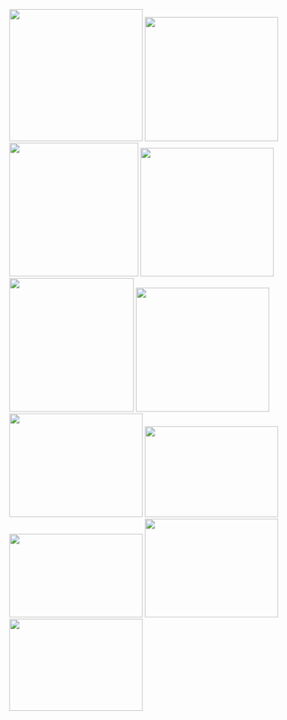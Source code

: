 <img src="https://farm8.staticflickr.com/7358/26991441402_79a19f6261_m.jpg" width="240" height="237">
<img src="https://farm8.staticflickr.com/7669/27086017985_2e16fa583d_m.jpg" width="240" height="223">
<img src="https://farm8.staticflickr.com/7464/27086017945_0d377e88c3_m.jpg" width="232" height="240">
<img src="https://farm8.staticflickr.com/7540/27086017885_46e0218efb_m.jpg" width="240" height="231">
<img src="https://farm8.staticflickr.com/7568/27086017805_930da6c91e_m.jpg" width="224" height="240">
<img src="https://farm8.staticflickr.com/7036/27086017745_604dee19e1_m.jpg" width="240" height="223">
<img src="https://farm8.staticflickr.com/7378/26482188203_0a082926b7_m.jpg" width="240" height="186">
<img src="https://farm8.staticflickr.com/7447/27086017635_1e8e2dddae_m.jpg" width="240" height="163">
<img src="https://farm8.staticflickr.com/7116/27086017565_9db41c4acf_m.jpg" width="240" height="150">
<img src="https://farm8.staticflickr.com/7110/26482188023_ee5692cec7_m.jpg" width="240" height="177">
<img src="https://farm8.staticflickr.com/7118/27086017345_772bc26084_m.jpg" width="240" height="165">
